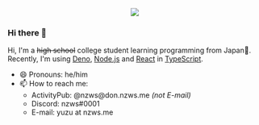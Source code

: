 <div align="center">

![](https://github-profile-summary-cards.vercel.app/api/cards/profile-details?username=nzws&theme=dracula)

</div>

### Hi there 👋

Hi, I'm a ~~high school~~ college student learning programming from Japan🗾. Recently, I'm using [Deno](https://deno.land), [Node.js](https://nodejs.org) and [React](https://reactjs.org) in [TypeScript](https://www.typescriptlang.org).

- 😄 Pronouns: he/him
- 📫 How to reach me:
  - ActivityPub: @nzws<span>@</span>don.nzws.me *(not E-mail)*
  - Discord: nzws#0001
  - E-mail: yuzu at nzws.me
